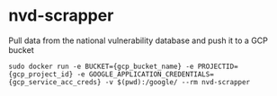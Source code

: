 # nvd-scrapper
Pull data from the national vulnerability database and push it to a GCP bucket

`sudo docker run -e BUCKET={gcp_bucket_name} -e PROJECTID={gcp_project_id} -e GOOGLE_APPLICATION_CREDENTIALS={gcp_service_acc_creds} -v $(pwd):/google/ --rm nvd-scrapper`